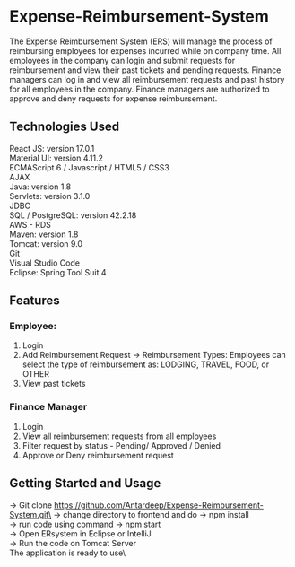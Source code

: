 # Expense-Reimbursement-System

The Expense Reimbursement System (ERS) will manage the process of reimbursing employees for expenses incurred while on company time. All employees in the company can login and submit requests for reimbursement and view their past tickets and pending requests. Finance managers can log in and view all reimbursement requests and past history for all employees in the company. Finance managers are authorized to approve and deny requests for expense reimbursement.

## Technologies Used

React JS: version 17.0.1\
Material UI: version 4.11.2\
ECMAScript 6 / Javascript / HTML5 / CSS3\
AJAX\
Java: version 1.8\
Servlets: version 3.1.0\
JDBC\
SQL / PostgreSQL: version 42.2.18\
AWS - RDS\
Maven: version 1.8\
Tomcat: version 9.0\
Git\
Visual Studio Code\
Eclipse: Spring Tool Suit 4

## Features

### Employee: 
1. Login
2. Add Reimbursement Request -> Reimbursement Types: Employees can select the type of reimbursement as: LODGING, TRAVEL, FOOD, or OTHER
3. View past tickets

### Finance Manager
1. Login
2. View all reimbursement requests from all employees
3. Filter request by status - Pending/ Approved / Denied
4. Approve or Deny reimbursement request

## Getting Started and Usage

-> Git clone https://github.com/Antardeep/Expense-Reimbursement-System.git\
-> change directory to frontend and do -> npm install\
-> run code using command -> npm start\
-> Open ERsystem in Eclipse or IntelliJ\
-> Run the code on Tomcat Server\
The application is ready to use\







